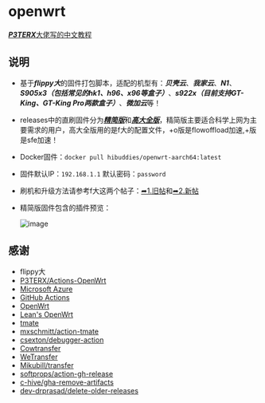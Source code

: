 # openwrt

[***P3TERX***大佬写的中文教程](https://p3terx.com/archives/build-openwrt-with-github-actions.html)

## 说明
- 基于***flippy大***的固件打包脚本，适配的机型有：***贝壳云***、***我家云***、***N1***、***S905x3（包括常见的hk1、h96、x96等盒子）***、***s922x（目前支持GT-King、GT-King Pro两款盒子）***、***微加云***等！
- releases中的直刷固件分为[***精简版***](https://github.com/hibuddies/openwrt/releases/tag/Z-ARMv8-mini)和[***高大全版***](https://github.com/hibuddies/openwrt/releases/tag/Z-ARMv8-gdq)，精简版主要适合科学上网为主要需求的用户，高大全版用的是f大的配置文件，+o版是flowoffload加速,+版是sfe加速！
- Docker固件：`docker pull hibuddies/openwrt-aarch64:latest`
- 固件默认IP：`192.168.1.1` 默认密码：`password`
- 刷机和升级方法请参考f大这两个帖子：[➦1.旧帖](https://www.right.com.cn/forum/thread-981406-1-1.html)和[➦2.新帖](https://www.right.com.cn/forum/thread-4055451-1-1.html)
- 精简版固件包含的插件预览：

  ![image](https://github.com/hibuddies/openwrt/blob/main/image/%E7%B2%BE%E7%AE%80%E7%89%88%E5%9B%BA%E4%BB%B6.jpg)

## 感谢

- flippy大
- [P3TERX/Actions-OpenWrt](https://github.com/P3TERX/Actions-OpenWrt)
- [Microsoft Azure](https://azure.microsoft.com)
- [GitHub Actions](https://github.com/features/actions)
- [OpenWrt](https://github.com/openwrt/openwrt)
- [Lean's OpenWrt](https://github.com/coolsnowwolf/lede)
- [tmate](https://github.com/tmate-io/tmate)
- [mxschmitt/action-tmate](https://github.com/mxschmitt/action-tmate)
- [csexton/debugger-action](https://github.com/csexton/debugger-action)
- [Cowtransfer](https://cowtransfer.com)
- [WeTransfer](https://wetransfer.com/)
- [Mikubill/transfer](https://github.com/Mikubill/transfer)
- [softprops/action-gh-release](https://github.com/softprops/action-gh-release)
- [c-hive/gha-remove-artifacts](https://github.com/c-hive/gha-remove-artifacts)
- [dev-drprasad/delete-older-releases](https://github.com/dev-drprasad/delete-older-releases)
